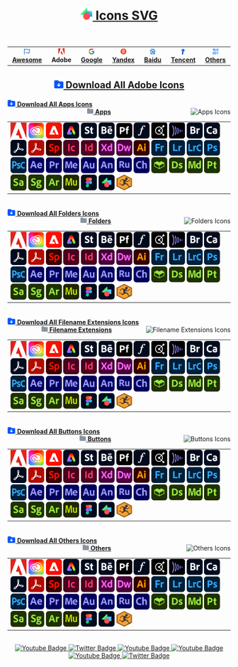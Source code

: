 # <div align="center"><a href="https://github.com/Li-Deheng/Icons-SVG" title="⬅︎ Back to Main Repository"><img style="width:28px; height:28px;" src="https://github.com/Li-Deheng/Icons-SVG/blob/main/Adobe/Apps/Motion-Graphics.svg" alt="Icons" onclick="return false"> Icons SVG</a><br><img src="https://komarev.com/ghpvc/?username=Li-Deheng&style=flat-square&color=blue" alt=""/></div>

<div align="center"><table><tbody><th align="center">
<a href="https://github.com/Li-Deheng/Icons-SVG/tree/main/Awesome"><img style="width:14px; height:14px;" src="https://github.com/Li-Deheng/Icons-SVG/blob/main/Awesome/Awesome-Logo.svg" alt="Awesome"> <b>Awesome</b></a></th><th><a><img style="width:14px; height:14px;" src="https://github.com/Li-Deheng/Icons-SVG/blob/main/Adobe/Apps/Adobe-Logo.svg" alt="Adobe"> <b>Adobe</b></a></th><th><a href="https://github.com/Li-Deheng/Icons-SVG/tree/main/Google"><img style="width:14px; height:14px;" src="https://github.com/Li-Deheng/Icons-SVG/blob/main/Google/Google-Logo.svg" alt="Google"> <b>Google</b></a></th><th><a href="https://github.com/Li-Deheng/Icons-SVG/tree/main/Yandex"><img style="width:14px; height:14px;" src="https://github.com/Li-Deheng/Icons-SVG/blob/main/Yandex/Yandex-Logo.svg" alt="Yandex"> <b>Yandex</b></a></th><th><a href="https://github.com/Li-Deheng/Icons-SVG/tree/main/Baidu"><img style="width:14px; height:14px;" src="https://github.com/Li-Deheng/Icons-SVG/blob/main/Baidu/Baidu-Logo.svg" alt="Baidu"> <b>Baidu</b></a></th><th><a href="https://github.com/Li-Deheng/Icons-SVG/tree/main/Tencent"><img style="width:14px; height:14px;" src="https://github.com/Li-Deheng/Icons-SVG/blob/main/Tencent/Tencent-Logo.svg" alt="Tencent"> <b>Tencent</b></a></th><th><a href="https://github.com/Li-Deheng/Icons-SVG/tree/main/Others"><img style="width:14px; height:14px;" src="https://github.com/Li-Deheng/Icons-SVG/blob/main/Awesome/icons.svg" alt="Others"> <b>Others</b></a>
</td></tr></tbody></table></div>

## <div align="center"><a href="https://downgit.github.io/#/home?url=https://github.com/Li-Deheng/Icons-SVG/tree/main/Adobe" title="Download with DownGit" target="_blank"><img style="width:22px; height:22px;" src="https://github.com/Li-Deheng/Icons-SVG/blob/main/Awesome/Download-Folder.svg" alt="Download" target="_blank"> Download All Adobe Icons</a></div>
 
<div><div align="left"><a href="https://downgit.github.io/#/home?url=https://github.com/Li-Deheng/Icons-SVG/tree/main/Adobe/Apps" title="Download with DownGit" target="_blank"><img style="width:18px; height:18px;" src="https://github.com/Li-Deheng/Icons-SVG/blob/main/Awesome/Download-Folder.svg" alt="Download Directory"> <b>Download All Apps Icons</b></a></div><div align="Center"><a href="https://github.com/Li-Deheng/Icons-SVG/tree/main/Adobe/Apps" title="Open Directory: Apps"><img style="width:14px; height:14px;" src="https://github.com/Li-Deheng/Icons-SVG/blob/main/Directory.svg" alt="Directory"> <b>Apps</b></a><img align="right" src="https://img.shields.io/badge/43-blue" title="Total Number" alt="Apps Icons"/></div></div>

<table><tbody><tr></tr><tr><td align="left">
<img style="width:36px; height:36px;" src="https://github.com/Li-Deheng/Icons-SVG/blob/main/Adobe/Apps/Adobe-Logo.svg" alt="Adobe Logo" title="Adobe Logo" target="_blank"> <img style="width:36px; height:36px;" src="https://github.com/Li-Deheng/Icons-SVG/blob/main/Adobe/Apps/Adobe-Creative-Cloud.svg" alt="Adobe Creative Cloud" title="Adobe Creative Cloud" target="_blank"> <img style="width:36px; height:36px;" src="https://github.com/Li-Deheng/Icons-SVG/blob/main/Adobe/Apps/Adobe-Experience-Cloud.svg" alt="Adobe Experience Cloud" title="Adobe Experience Cloud" target="_blank"> <img style="width:36px; height:36px;" src="https://github.com/Li-Deheng/Icons-SVG/blob/main/Adobe/Apps/Adobe-Express.svg" alt="Adobe Express" title="Adobe Express" target="_blank">  <img style="width:36px; height:36px;" src="https://github.com/Li-Deheng/Icons-SVG/blob/main/Adobe/Apps/Adobe-Stock.svg" alt="Adobe Stock" title="Adobe Stock" target="_blank"> <img style="width:36px; height:36px;" src="https://github.com/Li-Deheng/Icons-SVG/blob/main/Adobe/Apps/Adobe-Behance.svg" alt="Adobe Behance" title="Adobe Behance" target="_blank"> <img style="width:36px; height:36px;" src="https://github.com/Li-Deheng/Icons-SVG/blob/main/Adobe/Apps/Adobe-Portfolio.svg" alt="Adobe Portfolio" title="Adobe Portfolio" target="_blank"> <img style="width:36px; height:36px;" src="https://github.com/Li-Deheng/Icons-SVG/blob/main/Adobe/Apps/Adobe-Fonts.svg" alt="Adobe Fonts" title="Adobe Fonts" target="_blank"> <img style="width:36px; height:36px;" src="https://github.com/Li-Deheng/Icons-SVG/blob/main/Adobe/Apps/Adobe-Color.svg" alt="Adobe Color" title="Adobe Color" target="_blank"> <img style="width:36px; height:36px;" src="https://github.com/Li-Deheng/Icons-SVG/blob/main/Adobe/Apps/Adobe-Frame-io.svg" alt="Adobe Frame.io" title="Adobe Frame.io" target="_blank"> <img style="width:36px; height:36px;" src="https://github.com/Li-Deheng/Icons-SVG/blob/main/Adobe/Apps/Adobe-Bridge.svg" alt="Adobe Bridge" title="Adobe Bridge" target="_blank"> <img style="width:36px; height:36px;" src="https://github.com/Li-Deheng/Icons-SVG/blob/main/Adobe/Apps/Adobe-Capture.svg" alt="Adobe Capture" title="Adobe Capture" target="_blank"> <img style="width:36px; height:36px;" src="https://github.com/Li-Deheng/Icons-SVG/blob/main/Adobe/Apps/Adobe-Acrobat-Pro.svg" alt="Adobe Acrobat Pro" title="Adobe Acrobat Pro" target="_blank"> <img style="width:36px; height:36px;" src="https://github.com/Li-Deheng/Icons-SVG/blob/main/Adobe/Apps/Adobe-Acrobat-Reader.svg" alt="Adobe Acrobat Reader" title="Adobe Acrobat Reader" target="_blank"> <img style="width:36px; height:36px;" src="https://github.com/Li-Deheng/Icons-SVG/blob/main/Adobe/Apps/Adobe-Sparck.svg" alt="Adobe Sparck" title="Adobe Sparck" target="_blank"> <img style="width:36px; height:36px;" src="https://github.com/Li-Deheng/Icons-SVG/blob/main/Adobe/Apps/Adobe-InCopy.svg" alt="Adobe InCopy" title="Adobe InCopy" target="_blank"> <img style="width:36px; height:36px;" src="https://github.com/Li-Deheng/Icons-SVG/blob/main/Adobe/Apps/Adobe-InDesign.svg" alt="Adobe InDesign" title="Adobe InDesign" target="_blank"> <img style="width:36px; height:36px;" src="https://github.com/Li-Deheng/Icons-SVG/blob/main/Adobe/Apps/Adobe-XD.svg" alt="Adobe XD" title="Adobe XD" target="_blank"> <img style="width:36px; height:36px;" src="https://github.com/Li-Deheng/Icons-SVG/blob/main/Adobe/Apps/Adobe-Dreamweaver.svg" alt="Adobe Dreamweaver" title="Adobe Dreamweaver" target="_blank"> <img style="width:36px; height:36px;" src="https://github.com/Li-Deheng/Icons-SVG/blob/main/Adobe/Apps/Adobe-Illustrator.svg" alt="Adobe Illustrator" title="Adobe Illustrator" target="_blank"> <img style="width:36px; height:36px;" src="https://github.com/Li-Deheng/Icons-SVG/blob/main/Adobe/Apps/Adobe-Fresco.svg" alt="Adobe Fresco" title="Adobe Fresco" target="_blank"> <img style="width:36px; height:36px;" src="https://github.com/Li-Deheng/Icons-SVG/blob/main/Adobe/Apps/Adobe-Lightroom.svg" alt="Adobe Lightroom" title="Adobe Lightroom" target="_blank"> <img style="width:36px; height:36px;" src="https://github.com/Li-Deheng/Icons-SVG/blob/main/Adobe/Apps/Adobe-Lightroom-Classic.svg" alt="Adobe Lightroom Classic" title="Adobe Lightroom Classic" target="_blank"> <img style="width:36px; height:36px;" src="https://github.com/Li-Deheng/Icons-SVG/blob/main/Adobe/Apps/Adobe-Photoshop.svg" alt="Adobe Photoshop" title="Adobe Photoshop" target="_blank"> <img style="width:36px; height:36px;" src="https://github.com/Li-Deheng/Icons-SVG/blob/main/Adobe/Apps/Adobe-Photoshop-Camera.svg" alt="Adobe Photoshop Camera" title="Adobe Photoshop Camera" target="_blank"> <img style="width:36px; height:36px;" src="https://github.com/Li-Deheng/Icons-SVG/blob/main/Adobe/Apps/Adobe-After-Effects.svg" alt="Adobe After Effects" title="Adobe After Effects" target="_blank"> <img style="width:36px; height:36px;" src="https://github.com/Li-Deheng/Icons-SVG/blob/main/Adobe/Apps/Adobe-Premiere-Pro.svg" alt="Adobe Premiere Pro" title="Adobe Premiere Pro" target="_blank"> <img style="width:36px; height:36px;" src="https://github.com/Li-Deheng/Icons-SVG/blob/main/Adobe/Apps/Adobe-Media-Encoder.svg" alt="Adobe Media Encoder" title="Adobe Media Encoder" target="_blank"> <img style="width:36px; height:36px;" src="https://github.com/Li-Deheng/Icons-SVG/blob/main/Adobe/Apps/Adobe-Audition.svg" alt="Adobe Audition" title="Adobe Audition" target="_blank"> <img style="width:36px; height:36px;" src="https://github.com/Li-Deheng/Icons-SVG/blob/main/Adobe/Apps/Adobe-Animate.svg" alt="Adobe Animate" title="Adobe Animate" target="_blank"> <img style="width:36px; height:36px;" src="https://github.com/Li-Deheng/Icons-SVG/blob/main/Adobe/Apps/Adobe-Premiere-Rush.svg" alt="Adobe Premiere Rush" title="Adobe Premiere Rush" target="_blank"> <img style="width:36px; height:36px;" src="https://github.com/Li-Deheng/Icons-SVG/blob/main/Adobe/Apps/Adobe-Character-Animator.svg" alt="Adobe Character Animator" title="Adobe Character Animator" target="_blank"> <img style="width:36px; height:36px;" src="https://github.com/Li-Deheng/Icons-SVG/blob/main/Adobe/Apps/Adobe-Substance-3D-Assets.svg" alt="Adobe Substance 3D Assets" title="Adobe Substance 3D Assets" target="_blank"> <img style="width:36px; height:36px;" src="https://github.com/Li-Deheng/Icons-SVG/blob/main/Adobe/Apps/Adobe-Substance-3D-Designer.svg" alt="Adobe Substance 3D Designer" title="Adobe Substance 3D Designer" target="_blank"> <img style="width:36px; height:36px;" src="https://github.com/Li-Deheng/Icons-SVG/blob/main/Adobe/Apps/Adobe-Substance-3D-Modeler.svg" alt="Adobe Substance 3D Modeler" title="Adobe Substance 3D Modeler" target="_blank"> <img style="width:36px; height:36px;" src="https://github.com/Li-Deheng/Icons-SVG/blob/main/Adobe/Apps/Adobe-Substance-3D-Painter.svg" alt="Adobe Substance 3D Painter" title="Adobe Substance 3D Painter" target="_blank"> <img style="width:36px; height:36px;" src="https://github.com/Li-Deheng/Icons-SVG/blob/main/Adobe/Apps/Adobe-Substance-3D-Sampler.svg" alt="Adobe Substance 3D Sampler" title="Adobe Substance 3D Sampler" target="_blank"> <img style="width:36px; height:36px;" src="https://github.com/Li-Deheng/Icons-SVG/blob/main/Adobe/Apps/Adobe-Substance-3D-Stager.svg" alt="Adobe Substance 3D Stager" title="Adobe Substance 3D Stager" target="_blank"> <img style="width:36px; height:36px;" src="https://github.com/Li-Deheng/Icons-SVG/blob/main/Adobe/Apps/Adobe-Aero.svg" alt="Adobe Aero" title="Adobe Aero" target="_blank"> <img style="width:36px; height:36px;" src="https://github.com/Li-Deheng/Icons-SVG/blob/main/Adobe/Apps/Adobe-Muse.svg" alt="Adobe Muse" title="Adobe Muse" target="_blank"> <img style="width:36px; height:36px;" src="https://github.com/Li-Deheng/Icons-SVG/blob/main/Adobe/Apps/Figma.svg" alt="Adobe Figma" title="Adobe Figma" target="_blank"> <img style="width:36px; height:36px;" src="https://github.com/Li-Deheng/Icons-SVG/blob/main/Adobe/Apps/Mogrt.svg" alt="Mogrt" title="Mogrt" target="_blank"> <img style="width:36px; height:36px;" src="https://github.com/Li-Deheng/Icons-SVG/blob/main/Adobe/Apps/Mixamo.svg" alt="Mixamo" title="Mixamo" target="_blank">
</td></tr></tbody></table><br>

<div><div align="left"><a href="https://downgit.github.io/#/home?url=https://github.com/Li-Deheng/Icons-SVG/tree/main/Adobe/Folders" title="Download with DownGit" target="_blank"><img style="width:18px; height:18px;" src="https://github.com/Li-Deheng/Icons-SVG/blob/main/Awesome/Download-Folder.svg" alt="Download Directory"> <b>Download All Folders Icons</b></a></div><div align="Center"><a href="https://github.com/Li-Deheng/Icons-SVG/tree/main/Adobe/Folders" title="Open Directory: Folders"><img style="width:14px; height:14px;" src="https://github.com/Li-Deheng/Icons-SVG/blob/main/Directory.svg" alt="Directory"> <b>Folders</b></a><img align="right" src="https://img.shields.io/badge/32-blue" title="Total Number" alt="Folders Icons"/></div></div>

<table><tbody><tr></tr><tr><td align="left">
<img style="width:36px; height:36px;" src="https://github.com/Li-Deheng/Icons-SVG/blob/main/Adobe/Apps/Adobe-Logo.svg" alt="Adobe Logo" title="Adobe Logo" target="_blank"> <img style="width:36px; height:36px;" src="https://github.com/Li-Deheng/Icons-SVG/blob/main/Adobe/Apps/Adobe-Creative-Cloud.svg" alt="Adobe Creative Cloud" title="Adobe Creative Cloud" target="_blank"> <img style="width:36px; height:36px;" src="https://github.com/Li-Deheng/Icons-SVG/blob/main/Adobe/Apps/Adobe-Experience-Cloud.svg" alt="Adobe Experience Cloud" title="Adobe Experience Cloud" target="_blank"> <img style="width:36px; height:36px;" src="https://github.com/Li-Deheng/Icons-SVG/blob/main/Adobe/Apps/Adobe-Express.svg" alt="Adobe Express" title="Adobe Express" target="_blank">  <img style="width:36px; height:36px;" src="https://github.com/Li-Deheng/Icons-SVG/blob/main/Adobe/Apps/Adobe-Stock.svg" alt="Adobe Stock" title="Adobe Stock" target="_blank"> <img style="width:36px; height:36px;" src="https://github.com/Li-Deheng/Icons-SVG/blob/main/Adobe/Apps/Adobe-Behance.svg" alt="Adobe Behance" title="Adobe Behance" target="_blank"> <img style="width:36px; height:36px;" src="https://github.com/Li-Deheng/Icons-SVG/blob/main/Adobe/Apps/Adobe-Portfolio.svg" alt="Adobe Portfolio" title="Adobe Portfolio" target="_blank"> <img style="width:36px; height:36px;" src="https://github.com/Li-Deheng/Icons-SVG/blob/main/Adobe/Apps/Adobe-Fonts.svg" alt="Adobe Fonts" title="Adobe Fonts" target="_blank"> <img style="width:36px; height:36px;" src="https://github.com/Li-Deheng/Icons-SVG/blob/main/Adobe/Apps/Adobe-Color.svg" alt="Adobe Color" title="Adobe Color" target="_blank"> <img style="width:36px; height:36px;" src="https://github.com/Li-Deheng/Icons-SVG/blob/main/Adobe/Apps/Adobe-Frame-io.svg" alt="Adobe Frame.io" title="Adobe Frame.io" target="_blank"> <img style="width:36px; height:36px;" src="https://github.com/Li-Deheng/Icons-SVG/blob/main/Adobe/Apps/Adobe-Bridge.svg" alt="Adobe Bridge" title="Adobe Bridge" target="_blank"> <img style="width:36px; height:36px;" src="https://github.com/Li-Deheng/Icons-SVG/blob/main/Adobe/Apps/Adobe-Capture.svg" alt="Adobe Capture" title="Adobe Capture" target="_blank"> <img style="width:36px; height:36px;" src="https://github.com/Li-Deheng/Icons-SVG/blob/main/Adobe/Apps/Adobe-Acrobat-Pro.svg" alt="Adobe Acrobat Pro" title="Adobe Acrobat Pro" target="_blank"> <img style="width:36px; height:36px;" src="https://github.com/Li-Deheng/Icons-SVG/blob/main/Adobe/Apps/Adobe-Acrobat-Reader.svg" alt="Adobe Acrobat Reader" title="Adobe Acrobat Reader" target="_blank"> <img style="width:36px; height:36px;" src="https://github.com/Li-Deheng/Icons-SVG/blob/main/Adobe/Apps/Adobe-Sparck.svg" alt="Adobe Sparck" title="Adobe Sparck" target="_blank"> <img style="width:36px; height:36px;" src="https://github.com/Li-Deheng/Icons-SVG/blob/main/Adobe/Apps/Adobe-InCopy.svg" alt="Adobe InCopy" title="Adobe InCopy" target="_blank"> <img style="width:36px; height:36px;" src="https://github.com/Li-Deheng/Icons-SVG/blob/main/Adobe/Apps/Adobe-InDesign.svg" alt="Adobe InDesign" title="Adobe InDesign" target="_blank"> <img style="width:36px; height:36px;" src="https://github.com/Li-Deheng/Icons-SVG/blob/main/Adobe/Apps/Adobe-XD.svg" alt="Adobe XD" title="Adobe XD" target="_blank"> <img style="width:36px; height:36px;" src="https://github.com/Li-Deheng/Icons-SVG/blob/main/Adobe/Apps/Adobe-Dreamweaver.svg" alt="Adobe Dreamweaver" title="Adobe Dreamweaver" target="_blank"> <img style="width:36px; height:36px;" src="https://github.com/Li-Deheng/Icons-SVG/blob/main/Adobe/Apps/Adobe-Illustrator.svg" alt="Adobe Illustrator" title="Adobe Illustrator" target="_blank"> <img style="width:36px; height:36px;" src="https://github.com/Li-Deheng/Icons-SVG/blob/main/Adobe/Apps/Adobe-Fresco.svg" alt="Adobe Fresco" title="Adobe Fresco" target="_blank"> <img style="width:36px; height:36px;" src="https://github.com/Li-Deheng/Icons-SVG/blob/main/Adobe/Apps/Adobe-Lightroom.svg" alt="Adobe Lightroom" title="Adobe Lightroom" target="_blank"> <img style="width:36px; height:36px;" src="https://github.com/Li-Deheng/Icons-SVG/blob/main/Adobe/Apps/Adobe-Lightroom-Classic.svg" alt="Adobe Lightroom Classic" title="Adobe Lightroom Classic" target="_blank"> <img style="width:36px; height:36px;" src="https://github.com/Li-Deheng/Icons-SVG/blob/main/Adobe/Apps/Adobe-Photoshop.svg" alt="Adobe Photoshop" title="Adobe Photoshop" target="_blank"> <img style="width:36px; height:36px;" src="https://github.com/Li-Deheng/Icons-SVG/blob/main/Adobe/Apps/Adobe-Photoshop-Camera.svg" alt="Adobe Photoshop Camera" title="Adobe Photoshop Camera" target="_blank"> <img style="width:36px; height:36px;" src="https://github.com/Li-Deheng/Icons-SVG/blob/main/Adobe/Apps/Adobe-After-Effects.svg" alt="Adobe After Effects" title="Adobe After Effects" target="_blank"> <img style="width:36px; height:36px;" src="https://github.com/Li-Deheng/Icons-SVG/blob/main/Adobe/Apps/Adobe-Premiere-Pro.svg" alt="Adobe Premiere Pro" title="Adobe Premiere Pro" target="_blank"> <img style="width:36px; height:36px;" src="https://github.com/Li-Deheng/Icons-SVG/blob/main/Adobe/Apps/Adobe-Media-Encoder.svg" alt="Adobe Media Encoder" title="Adobe Media Encoder" target="_blank"> <img style="width:36px; height:36px;" src="https://github.com/Li-Deheng/Icons-SVG/blob/main/Adobe/Apps/Adobe-Audition.svg" alt="Adobe Audition" title="Adobe Audition" target="_blank"> <img style="width:36px; height:36px;" src="https://github.com/Li-Deheng/Icons-SVG/blob/main/Adobe/Apps/Adobe-Animate.svg" alt="Adobe Animate" title="Adobe Animate" target="_blank"> <img style="width:36px; height:36px;" src="https://github.com/Li-Deheng/Icons-SVG/blob/main/Adobe/Apps/Adobe-Premiere-Rush.svg" alt="Adobe Premiere Rush" title="Adobe Premiere Rush" target="_blank"> <img style="width:36px; height:36px;" src="https://github.com/Li-Deheng/Icons-SVG/blob/main/Adobe/Apps/Adobe-Character-Animator.svg" alt="Adobe Character Animator" title="Adobe Character Animator" target="_blank"> <img style="width:36px; height:36px;" src="https://github.com/Li-Deheng/Icons-SVG/blob/main/Adobe/Apps/Adobe-Substance-3D-Assets.svg" alt="Adobe Substance 3D Assets" title="Adobe Substance 3D Assets" target="_blank"> <img style="width:36px; height:36px;" src="https://github.com/Li-Deheng/Icons-SVG/blob/main/Adobe/Apps/Adobe-Substance-3D-Designer.svg" alt="Adobe Substance 3D Designer" title="Adobe Substance 3D Designer" target="_blank"> <img style="width:36px; height:36px;" src="https://github.com/Li-Deheng/Icons-SVG/blob/main/Adobe/Apps/Adobe-Substance-3D-Modeler.svg" alt="Adobe Substance 3D Modeler" title="Adobe Substance 3D Modeler" target="_blank"> <img style="width:36px; height:36px;" src="https://github.com/Li-Deheng/Icons-SVG/blob/main/Adobe/Apps/Adobe-Substance-3D-Painter.svg" alt="Adobe Substance 3D Painter" title="Adobe Substance 3D Painter" target="_blank"> <img style="width:36px; height:36px;" src="https://github.com/Li-Deheng/Icons-SVG/blob/main/Adobe/Apps/Adobe-Substance-3D-Sampler.svg" alt="Adobe Substance 3D Sampler" title="Adobe Substance 3D Sampler" target="_blank"> <img style="width:36px; height:36px;" src="https://github.com/Li-Deheng/Icons-SVG/blob/main/Adobe/Apps/Adobe-Substance-3D-Stager.svg" alt="Adobe Substance 3D Stager" title="Adobe Substance 3D Stager" target="_blank"> <img style="width:36px; height:36px;" src="https://github.com/Li-Deheng/Icons-SVG/blob/main/Adobe/Apps/Adobe-Aero.svg" alt="Adobe Aero" title="Adobe Aero" target="_blank"> <img style="width:36px; height:36px;" src="https://github.com/Li-Deheng/Icons-SVG/blob/main/Adobe/Apps/Adobe-Muse.svg" alt="Adobe Muse" title="Adobe Muse" target="_blank"> <img style="width:36px; height:36px;" src="https://github.com/Li-Deheng/Icons-SVG/blob/main/Adobe/Apps/Figma.svg" alt="Adobe Figma" title="Adobe Figma" target="_blank"> <img style="width:36px; height:36px;" src="https://github.com/Li-Deheng/Icons-SVG/blob/main/Adobe/Apps/Mogrt.svg" alt="Mogrt" title="Mogrt" target="_blank"> <img style="width:36px; height:36px;" src="https://github.com/Li-Deheng/Icons-SVG/blob/main/Adobe/Apps/Mixamo.svg" alt="Mixamo" title="Mixamo" target="_blank">
</td></tr></tbody></table><br>

<div><div align="left"><a href="https://downgit.github.io/#/home?url=https://github.com/Li-Deheng/Icons-SVG/tree/main/Adobe/Filename%20Extensions" title="Download with DownGit" target="_blank"><img style="width:18px; height:18px;" src="https://github.com/Li-Deheng/Icons-SVG/blob/main/Awesome/Download-Folder.svg" alt="Download Directory"> <b>Download All Filename Extensions Icons</b></a></div><div align="Center"><a href="https://github.com/Li-Deheng/Icons-SVG/tree/main/Adobe/Filename%20Extensions" title="Open Directory: Filename Extensions"><img style="width:14px; height:14px;" src="https://github.com/Li-Deheng/Icons-SVG/blob/main/Directory.svg" alt="Directory"> <b>Filename Extensions</b></a><img align="right" src="https://img.shields.io/badge/47-blue" title="Total Number" alt="Filename Extensions Icons"/></div></div>

<table><tbody><tr></tr><tr><td align="left">
<img style="width:36px; height:36px;" src="https://github.com/Li-Deheng/Icons-SVG/blob/main/Adobe/Apps/Adobe-Logo.svg" alt="Adobe Logo" title="Adobe Logo" target="_blank"> <img style="width:36px; height:36px;" src="https://github.com/Li-Deheng/Icons-SVG/blob/main/Adobe/Apps/Adobe-Creative-Cloud.svg" alt="Adobe Creative Cloud" title="Adobe Creative Cloud" target="_blank"> <img style="width:36px; height:36px;" src="https://github.com/Li-Deheng/Icons-SVG/blob/main/Adobe/Apps/Adobe-Experience-Cloud.svg" alt="Adobe Experience Cloud" title="Adobe Experience Cloud" target="_blank"> <img style="width:36px; height:36px;" src="https://github.com/Li-Deheng/Icons-SVG/blob/main/Adobe/Apps/Adobe-Express.svg" alt="Adobe Express" title="Adobe Express" target="_blank">  <img style="width:36px; height:36px;" src="https://github.com/Li-Deheng/Icons-SVG/blob/main/Adobe/Apps/Adobe-Stock.svg" alt="Adobe Stock" title="Adobe Stock" target="_blank"> <img style="width:36px; height:36px;" src="https://github.com/Li-Deheng/Icons-SVG/blob/main/Adobe/Apps/Adobe-Behance.svg" alt="Adobe Behance" title="Adobe Behance" target="_blank"> <img style="width:36px; height:36px;" src="https://github.com/Li-Deheng/Icons-SVG/blob/main/Adobe/Apps/Adobe-Portfolio.svg" alt="Adobe Portfolio" title="Adobe Portfolio" target="_blank"> <img style="width:36px; height:36px;" src="https://github.com/Li-Deheng/Icons-SVG/blob/main/Adobe/Apps/Adobe-Fonts.svg" alt="Adobe Fonts" title="Adobe Fonts" target="_blank"> <img style="width:36px; height:36px;" src="https://github.com/Li-Deheng/Icons-SVG/blob/main/Adobe/Apps/Adobe-Color.svg" alt="Adobe Color" title="Adobe Color" target="_blank"> <img style="width:36px; height:36px;" src="https://github.com/Li-Deheng/Icons-SVG/blob/main/Adobe/Apps/Adobe-Frame-io.svg" alt="Adobe Frame.io" title="Adobe Frame.io" target="_blank"> <img style="width:36px; height:36px;" src="https://github.com/Li-Deheng/Icons-SVG/blob/main/Adobe/Apps/Adobe-Bridge.svg" alt="Adobe Bridge" title="Adobe Bridge" target="_blank"> <img style="width:36px; height:36px;" src="https://github.com/Li-Deheng/Icons-SVG/blob/main/Adobe/Apps/Adobe-Capture.svg" alt="Adobe Capture" title="Adobe Capture" target="_blank"> <img style="width:36px; height:36px;" src="https://github.com/Li-Deheng/Icons-SVG/blob/main/Adobe/Apps/Adobe-Acrobat-Pro.svg" alt="Adobe Acrobat Pro" title="Adobe Acrobat Pro" target="_blank"> <img style="width:36px; height:36px;" src="https://github.com/Li-Deheng/Icons-SVG/blob/main/Adobe/Apps/Adobe-Acrobat-Reader.svg" alt="Adobe Acrobat Reader" title="Adobe Acrobat Reader" target="_blank"> <img style="width:36px; height:36px;" src="https://github.com/Li-Deheng/Icons-SVG/blob/main/Adobe/Apps/Adobe-Sparck.svg" alt="Adobe Sparck" title="Adobe Sparck" target="_blank"> <img style="width:36px; height:36px;" src="https://github.com/Li-Deheng/Icons-SVG/blob/main/Adobe/Apps/Adobe-InCopy.svg" alt="Adobe InCopy" title="Adobe InCopy" target="_blank"> <img style="width:36px; height:36px;" src="https://github.com/Li-Deheng/Icons-SVG/blob/main/Adobe/Apps/Adobe-InDesign.svg" alt="Adobe InDesign" title="Adobe InDesign" target="_blank"> <img style="width:36px; height:36px;" src="https://github.com/Li-Deheng/Icons-SVG/blob/main/Adobe/Apps/Adobe-XD.svg" alt="Adobe XD" title="Adobe XD" target="_blank"> <img style="width:36px; height:36px;" src="https://github.com/Li-Deheng/Icons-SVG/blob/main/Adobe/Apps/Adobe-Dreamweaver.svg" alt="Adobe Dreamweaver" title="Adobe Dreamweaver" target="_blank"> <img style="width:36px; height:36px;" src="https://github.com/Li-Deheng/Icons-SVG/blob/main/Adobe/Apps/Adobe-Illustrator.svg" alt="Adobe Illustrator" title="Adobe Illustrator" target="_blank"> <img style="width:36px; height:36px;" src="https://github.com/Li-Deheng/Icons-SVG/blob/main/Adobe/Apps/Adobe-Fresco.svg" alt="Adobe Fresco" title="Adobe Fresco" target="_blank"> <img style="width:36px; height:36px;" src="https://github.com/Li-Deheng/Icons-SVG/blob/main/Adobe/Apps/Adobe-Lightroom.svg" alt="Adobe Lightroom" title="Adobe Lightroom" target="_blank"> <img style="width:36px; height:36px;" src="https://github.com/Li-Deheng/Icons-SVG/blob/main/Adobe/Apps/Adobe-Lightroom-Classic.svg" alt="Adobe Lightroom Classic" title="Adobe Lightroom Classic" target="_blank"> <img style="width:36px; height:36px;" src="https://github.com/Li-Deheng/Icons-SVG/blob/main/Adobe/Apps/Adobe-Photoshop.svg" alt="Adobe Photoshop" title="Adobe Photoshop" target="_blank"> <img style="width:36px; height:36px;" src="https://github.com/Li-Deheng/Icons-SVG/blob/main/Adobe/Apps/Adobe-Photoshop-Camera.svg" alt="Adobe Photoshop Camera" title="Adobe Photoshop Camera" target="_blank"> <img style="width:36px; height:36px;" src="https://github.com/Li-Deheng/Icons-SVG/blob/main/Adobe/Apps/Adobe-After-Effects.svg" alt="Adobe After Effects" title="Adobe After Effects" target="_blank"> <img style="width:36px; height:36px;" src="https://github.com/Li-Deheng/Icons-SVG/blob/main/Adobe/Apps/Adobe-Premiere-Pro.svg" alt="Adobe Premiere Pro" title="Adobe Premiere Pro" target="_blank"> <img style="width:36px; height:36px;" src="https://github.com/Li-Deheng/Icons-SVG/blob/main/Adobe/Apps/Adobe-Media-Encoder.svg" alt="Adobe Media Encoder" title="Adobe Media Encoder" target="_blank"> <img style="width:36px; height:36px;" src="https://github.com/Li-Deheng/Icons-SVG/blob/main/Adobe/Apps/Adobe-Audition.svg" alt="Adobe Audition" title="Adobe Audition" target="_blank"> <img style="width:36px; height:36px;" src="https://github.com/Li-Deheng/Icons-SVG/blob/main/Adobe/Apps/Adobe-Animate.svg" alt="Adobe Animate" title="Adobe Animate" target="_blank"> <img style="width:36px; height:36px;" src="https://github.com/Li-Deheng/Icons-SVG/blob/main/Adobe/Apps/Adobe-Premiere-Rush.svg" alt="Adobe Premiere Rush" title="Adobe Premiere Rush" target="_blank"> <img style="width:36px; height:36px;" src="https://github.com/Li-Deheng/Icons-SVG/blob/main/Adobe/Apps/Adobe-Character-Animator.svg" alt="Adobe Character Animator" title="Adobe Character Animator" target="_blank"> <img style="width:36px; height:36px;" src="https://github.com/Li-Deheng/Icons-SVG/blob/main/Adobe/Apps/Adobe-Substance-3D-Assets.svg" alt="Adobe Substance 3D Assets" title="Adobe Substance 3D Assets" target="_blank"> <img style="width:36px; height:36px;" src="https://github.com/Li-Deheng/Icons-SVG/blob/main/Adobe/Apps/Adobe-Substance-3D-Designer.svg" alt="Adobe Substance 3D Designer" title="Adobe Substance 3D Designer" target="_blank"> <img style="width:36px; height:36px;" src="https://github.com/Li-Deheng/Icons-SVG/blob/main/Adobe/Apps/Adobe-Substance-3D-Modeler.svg" alt="Adobe Substance 3D Modeler" title="Adobe Substance 3D Modeler" target="_blank"> <img style="width:36px; height:36px;" src="https://github.com/Li-Deheng/Icons-SVG/blob/main/Adobe/Apps/Adobe-Substance-3D-Painter.svg" alt="Adobe Substance 3D Painter" title="Adobe Substance 3D Painter" target="_blank"> <img style="width:36px; height:36px;" src="https://github.com/Li-Deheng/Icons-SVG/blob/main/Adobe/Apps/Adobe-Substance-3D-Sampler.svg" alt="Adobe Substance 3D Sampler" title="Adobe Substance 3D Sampler" target="_blank"> <img style="width:36px; height:36px;" src="https://github.com/Li-Deheng/Icons-SVG/blob/main/Adobe/Apps/Adobe-Substance-3D-Stager.svg" alt="Adobe Substance 3D Stager" title="Adobe Substance 3D Stager" target="_blank"> <img style="width:36px; height:36px;" src="https://github.com/Li-Deheng/Icons-SVG/blob/main/Adobe/Apps/Adobe-Aero.svg" alt="Adobe Aero" title="Adobe Aero" target="_blank"> <img style="width:36px; height:36px;" src="https://github.com/Li-Deheng/Icons-SVG/blob/main/Adobe/Apps/Adobe-Muse.svg" alt="Adobe Muse" title="Adobe Muse" target="_blank"> <img style="width:36px; height:36px;" src="https://github.com/Li-Deheng/Icons-SVG/blob/main/Adobe/Apps/Figma.svg" alt="Adobe Figma" title="Adobe Figma" target="_blank"> <img style="width:36px; height:36px;" src="https://github.com/Li-Deheng/Icons-SVG/blob/main/Adobe/Apps/Mogrt.svg" alt="Mogrt" title="Mogrt" target="_blank"> <img style="width:36px; height:36px;" src="https://github.com/Li-Deheng/Icons-SVG/blob/main/Adobe/Apps/Mixamo.svg" alt="Mixamo" title="Mixamo" target="_blank">
</td></tr></tbody></table><br>

<div><div align="left"><a href="https://downgit.github.io/#/home?url=https://github.com/Li-Deheng/Icons-SVG/tree/main/Adobe/Buttons" title="Download with DownGit" target="_blank"><img style="width:18px; height:18px;" src="https://github.com/Li-Deheng/Icons-SVG/blob/main/Awesome/Download-Folder.svg" alt="Download Directory"> <b>Download All Buttons Icons</b></a></div><div align="Center"><a href="https://github.com/Li-Deheng/Icons-SVG/tree/main/Adobe/Buttons" title="Open Directory: Buttons"><img style="width:14px; height:14px;" src="https://github.com/Li-Deheng/Icons-SVG/blob/main/Directory.svg" alt="Directory"> <b>Buttons</b></a><img align="right" src="https://img.shields.io/badge/486-blue" title="Total Number" alt="Buttons Icons"/></div></div>

<table><tbody><tr></tr><tr><td align="left">
<img style="width:36px; height:36px;" src="https://github.com/Li-Deheng/Icons-SVG/blob/main/Adobe/Apps/Adobe-Logo.svg" alt="Adobe Logo" title="Adobe Logo" target="_blank"> <img style="width:36px; height:36px;" src="https://github.com/Li-Deheng/Icons-SVG/blob/main/Adobe/Apps/Adobe-Creative-Cloud.svg" alt="Adobe Creative Cloud" title="Adobe Creative Cloud" target="_blank"> <img style="width:36px; height:36px;" src="https://github.com/Li-Deheng/Icons-SVG/blob/main/Adobe/Apps/Adobe-Experience-Cloud.svg" alt="Adobe Experience Cloud" title="Adobe Experience Cloud" target="_blank"> <img style="width:36px; height:36px;" src="https://github.com/Li-Deheng/Icons-SVG/blob/main/Adobe/Apps/Adobe-Express.svg" alt="Adobe Express" title="Adobe Express" target="_blank">  <img style="width:36px; height:36px;" src="https://github.com/Li-Deheng/Icons-SVG/blob/main/Adobe/Apps/Adobe-Stock.svg" alt="Adobe Stock" title="Adobe Stock" target="_blank"> <img style="width:36px; height:36px;" src="https://github.com/Li-Deheng/Icons-SVG/blob/main/Adobe/Apps/Adobe-Behance.svg" alt="Adobe Behance" title="Adobe Behance" target="_blank"> <img style="width:36px; height:36px;" src="https://github.com/Li-Deheng/Icons-SVG/blob/main/Adobe/Apps/Adobe-Portfolio.svg" alt="Adobe Portfolio" title="Adobe Portfolio" target="_blank"> <img style="width:36px; height:36px;" src="https://github.com/Li-Deheng/Icons-SVG/blob/main/Adobe/Apps/Adobe-Fonts.svg" alt="Adobe Fonts" title="Adobe Fonts" target="_blank"> <img style="width:36px; height:36px;" src="https://github.com/Li-Deheng/Icons-SVG/blob/main/Adobe/Apps/Adobe-Color.svg" alt="Adobe Color" title="Adobe Color" target="_blank"> <img style="width:36px; height:36px;" src="https://github.com/Li-Deheng/Icons-SVG/blob/main/Adobe/Apps/Adobe-Frame-io.svg" alt="Adobe Frame.io" title="Adobe Frame.io" target="_blank"> <img style="width:36px; height:36px;" src="https://github.com/Li-Deheng/Icons-SVG/blob/main/Adobe/Apps/Adobe-Bridge.svg" alt="Adobe Bridge" title="Adobe Bridge" target="_blank"> <img style="width:36px; height:36px;" src="https://github.com/Li-Deheng/Icons-SVG/blob/main/Adobe/Apps/Adobe-Capture.svg" alt="Adobe Capture" title="Adobe Capture" target="_blank"> <img style="width:36px; height:36px;" src="https://github.com/Li-Deheng/Icons-SVG/blob/main/Adobe/Apps/Adobe-Acrobat-Pro.svg" alt="Adobe Acrobat Pro" title="Adobe Acrobat Pro" target="_blank"> <img style="width:36px; height:36px;" src="https://github.com/Li-Deheng/Icons-SVG/blob/main/Adobe/Apps/Adobe-Acrobat-Reader.svg" alt="Adobe Acrobat Reader" title="Adobe Acrobat Reader" target="_blank"> <img style="width:36px; height:36px;" src="https://github.com/Li-Deheng/Icons-SVG/blob/main/Adobe/Apps/Adobe-Sparck.svg" alt="Adobe Sparck" title="Adobe Sparck" target="_blank"> <img style="width:36px; height:36px;" src="https://github.com/Li-Deheng/Icons-SVG/blob/main/Adobe/Apps/Adobe-InCopy.svg" alt="Adobe InCopy" title="Adobe InCopy" target="_blank"> <img style="width:36px; height:36px;" src="https://github.com/Li-Deheng/Icons-SVG/blob/main/Adobe/Apps/Adobe-InDesign.svg" alt="Adobe InDesign" title="Adobe InDesign" target="_blank"> <img style="width:36px; height:36px;" src="https://github.com/Li-Deheng/Icons-SVG/blob/main/Adobe/Apps/Adobe-XD.svg" alt="Adobe XD" title="Adobe XD" target="_blank"> <img style="width:36px; height:36px;" src="https://github.com/Li-Deheng/Icons-SVG/blob/main/Adobe/Apps/Adobe-Dreamweaver.svg" alt="Adobe Dreamweaver" title="Adobe Dreamweaver" target="_blank"> <img style="width:36px; height:36px;" src="https://github.com/Li-Deheng/Icons-SVG/blob/main/Adobe/Apps/Adobe-Illustrator.svg" alt="Adobe Illustrator" title="Adobe Illustrator" target="_blank"> <img style="width:36px; height:36px;" src="https://github.com/Li-Deheng/Icons-SVG/blob/main/Adobe/Apps/Adobe-Fresco.svg" alt="Adobe Fresco" title="Adobe Fresco" target="_blank"> <img style="width:36px; height:36px;" src="https://github.com/Li-Deheng/Icons-SVG/blob/main/Adobe/Apps/Adobe-Lightroom.svg" alt="Adobe Lightroom" title="Adobe Lightroom" target="_blank"> <img style="width:36px; height:36px;" src="https://github.com/Li-Deheng/Icons-SVG/blob/main/Adobe/Apps/Adobe-Lightroom-Classic.svg" alt="Adobe Lightroom Classic" title="Adobe Lightroom Classic" target="_blank"> <img style="width:36px; height:36px;" src="https://github.com/Li-Deheng/Icons-SVG/blob/main/Adobe/Apps/Adobe-Photoshop.svg" alt="Adobe Photoshop" title="Adobe Photoshop" target="_blank"> <img style="width:36px; height:36px;" src="https://github.com/Li-Deheng/Icons-SVG/blob/main/Adobe/Apps/Adobe-Photoshop-Camera.svg" alt="Adobe Photoshop Camera" title="Adobe Photoshop Camera" target="_blank"> <img style="width:36px; height:36px;" src="https://github.com/Li-Deheng/Icons-SVG/blob/main/Adobe/Apps/Adobe-After-Effects.svg" alt="Adobe After Effects" title="Adobe After Effects" target="_blank"> <img style="width:36px; height:36px;" src="https://github.com/Li-Deheng/Icons-SVG/blob/main/Adobe/Apps/Adobe-Premiere-Pro.svg" alt="Adobe Premiere Pro" title="Adobe Premiere Pro" target="_blank"> <img style="width:36px; height:36px;" src="https://github.com/Li-Deheng/Icons-SVG/blob/main/Adobe/Apps/Adobe-Media-Encoder.svg" alt="Adobe Media Encoder" title="Adobe Media Encoder" target="_blank"> <img style="width:36px; height:36px;" src="https://github.com/Li-Deheng/Icons-SVG/blob/main/Adobe/Apps/Adobe-Audition.svg" alt="Adobe Audition" title="Adobe Audition" target="_blank"> <img style="width:36px; height:36px;" src="https://github.com/Li-Deheng/Icons-SVG/blob/main/Adobe/Apps/Adobe-Animate.svg" alt="Adobe Animate" title="Adobe Animate" target="_blank"> <img style="width:36px; height:36px;" src="https://github.com/Li-Deheng/Icons-SVG/blob/main/Adobe/Apps/Adobe-Premiere-Rush.svg" alt="Adobe Premiere Rush" title="Adobe Premiere Rush" target="_blank"> <img style="width:36px; height:36px;" src="https://github.com/Li-Deheng/Icons-SVG/blob/main/Adobe/Apps/Adobe-Character-Animator.svg" alt="Adobe Character Animator" title="Adobe Character Animator" target="_blank"> <img style="width:36px; height:36px;" src="https://github.com/Li-Deheng/Icons-SVG/blob/main/Adobe/Apps/Adobe-Substance-3D-Assets.svg" alt="Adobe Substance 3D Assets" title="Adobe Substance 3D Assets" target="_blank"> <img style="width:36px; height:36px;" src="https://github.com/Li-Deheng/Icons-SVG/blob/main/Adobe/Apps/Adobe-Substance-3D-Designer.svg" alt="Adobe Substance 3D Designer" title="Adobe Substance 3D Designer" target="_blank"> <img style="width:36px; height:36px;" src="https://github.com/Li-Deheng/Icons-SVG/blob/main/Adobe/Apps/Adobe-Substance-3D-Modeler.svg" alt="Adobe Substance 3D Modeler" title="Adobe Substance 3D Modeler" target="_blank"> <img style="width:36px; height:36px;" src="https://github.com/Li-Deheng/Icons-SVG/blob/main/Adobe/Apps/Adobe-Substance-3D-Painter.svg" alt="Adobe Substance 3D Painter" title="Adobe Substance 3D Painter" target="_blank"> <img style="width:36px; height:36px;" src="https://github.com/Li-Deheng/Icons-SVG/blob/main/Adobe/Apps/Adobe-Substance-3D-Sampler.svg" alt="Adobe Substance 3D Sampler" title="Adobe Substance 3D Sampler" target="_blank"> <img style="width:36px; height:36px;" src="https://github.com/Li-Deheng/Icons-SVG/blob/main/Adobe/Apps/Adobe-Substance-3D-Stager.svg" alt="Adobe Substance 3D Stager" title="Adobe Substance 3D Stager" target="_blank"> <img style="width:36px; height:36px;" src="https://github.com/Li-Deheng/Icons-SVG/blob/main/Adobe/Apps/Adobe-Aero.svg" alt="Adobe Aero" title="Adobe Aero" target="_blank"> <img style="width:36px; height:36px;" src="https://github.com/Li-Deheng/Icons-SVG/blob/main/Adobe/Apps/Adobe-Muse.svg" alt="Adobe Muse" title="Adobe Muse" target="_blank"> <img style="width:36px; height:36px;" src="https://github.com/Li-Deheng/Icons-SVG/blob/main/Adobe/Apps/Figma.svg" alt="Adobe Figma" title="Adobe Figma" target="_blank"> <img style="width:36px; height:36px;" src="https://github.com/Li-Deheng/Icons-SVG/blob/main/Adobe/Apps/Mogrt.svg" alt="Mogrt" title="Mogrt" target="_blank"> <img style="width:36px; height:36px;" src="https://github.com/Li-Deheng/Icons-SVG/blob/main/Adobe/Apps/Mixamo.svg" alt="Mixamo" title="Mixamo" target="_blank">
</td></tr></tbody></table><br>

<div><div align="left"><a href="https://downgit.github.io/#/home?url=https://github.com/Li-Deheng/Icons-SVG/tree/main/Adobe/Others" title="Download with DownGit" target="_blank"><img style="width:18px; height:18px;" src="https://github.com/Li-Deheng/Icons-SVG/blob/main/Awesome/Download-Folder.svg" alt="Download Directory"> <b>Download All Others Icons</b></a></div><div align="Center"><a href="https://github.com/Li-Deheng/Icons-SVG/tree/main/Adobe/Others" title="Open Directory: Others"><img style="width:14px; height:14px;" src="https://github.com/Li-Deheng/Icons-SVG/blob/main/Directory.svg" alt="Directory"> <b>Others</b></a><img align="right" src="https://img.shields.io/badge/684-blue" title="Total Number" alt="Others Icons"/></div></div>

<table><tbody><tr></tr><tr><td align="left">
<img style="width:36px; height:36px;" src="https://github.com/Li-Deheng/Icons-SVG/blob/main/Adobe/Apps/Adobe-Logo.svg" alt="Adobe Logo" title="Adobe Logo" target="_blank"> <img style="width:36px; height:36px;" src="https://github.com/Li-Deheng/Icons-SVG/blob/main/Adobe/Apps/Adobe-Creative-Cloud.svg" alt="Adobe Creative Cloud" title="Adobe Creative Cloud" target="_blank"> <img style="width:36px; height:36px;" src="https://github.com/Li-Deheng/Icons-SVG/blob/main/Adobe/Apps/Adobe-Experience-Cloud.svg" alt="Adobe Experience Cloud" title="Adobe Experience Cloud" target="_blank"> <img style="width:36px; height:36px;" src="https://github.com/Li-Deheng/Icons-SVG/blob/main/Adobe/Apps/Adobe-Express.svg" alt="Adobe Express" title="Adobe Express" target="_blank">  <img style="width:36px; height:36px;" src="https://github.com/Li-Deheng/Icons-SVG/blob/main/Adobe/Apps/Adobe-Stock.svg" alt="Adobe Stock" title="Adobe Stock" target="_blank"> <img style="width:36px; height:36px;" src="https://github.com/Li-Deheng/Icons-SVG/blob/main/Adobe/Apps/Adobe-Behance.svg" alt="Adobe Behance" title="Adobe Behance" target="_blank"> <img style="width:36px; height:36px;" src="https://github.com/Li-Deheng/Icons-SVG/blob/main/Adobe/Apps/Adobe-Portfolio.svg" alt="Adobe Portfolio" title="Adobe Portfolio" target="_blank"> <img style="width:36px; height:36px;" src="https://github.com/Li-Deheng/Icons-SVG/blob/main/Adobe/Apps/Adobe-Fonts.svg" alt="Adobe Fonts" title="Adobe Fonts" target="_blank"> <img style="width:36px; height:36px;" src="https://github.com/Li-Deheng/Icons-SVG/blob/main/Adobe/Apps/Adobe-Color.svg" alt="Adobe Color" title="Adobe Color" target="_blank"> <img style="width:36px; height:36px;" src="https://github.com/Li-Deheng/Icons-SVG/blob/main/Adobe/Apps/Adobe-Frame-io.svg" alt="Adobe Frame.io" title="Adobe Frame.io" target="_blank"> <img style="width:36px; height:36px;" src="https://github.com/Li-Deheng/Icons-SVG/blob/main/Adobe/Apps/Adobe-Bridge.svg" alt="Adobe Bridge" title="Adobe Bridge" target="_blank"> <img style="width:36px; height:36px;" src="https://github.com/Li-Deheng/Icons-SVG/blob/main/Adobe/Apps/Adobe-Capture.svg" alt="Adobe Capture" title="Adobe Capture" target="_blank"> <img style="width:36px; height:36px;" src="https://github.com/Li-Deheng/Icons-SVG/blob/main/Adobe/Apps/Adobe-Acrobat-Pro.svg" alt="Adobe Acrobat Pro" title="Adobe Acrobat Pro" target="_blank"> <img style="width:36px; height:36px;" src="https://github.com/Li-Deheng/Icons-SVG/blob/main/Adobe/Apps/Adobe-Acrobat-Reader.svg" alt="Adobe Acrobat Reader" title="Adobe Acrobat Reader" target="_blank"> <img style="width:36px; height:36px;" src="https://github.com/Li-Deheng/Icons-SVG/blob/main/Adobe/Apps/Adobe-Sparck.svg" alt="Adobe Sparck" title="Adobe Sparck" target="_blank"> <img style="width:36px; height:36px;" src="https://github.com/Li-Deheng/Icons-SVG/blob/main/Adobe/Apps/Adobe-InCopy.svg" alt="Adobe InCopy" title="Adobe InCopy" target="_blank"> <img style="width:36px; height:36px;" src="https://github.com/Li-Deheng/Icons-SVG/blob/main/Adobe/Apps/Adobe-InDesign.svg" alt="Adobe InDesign" title="Adobe InDesign" target="_blank"> <img style="width:36px; height:36px;" src="https://github.com/Li-Deheng/Icons-SVG/blob/main/Adobe/Apps/Adobe-XD.svg" alt="Adobe XD" title="Adobe XD" target="_blank"> <img style="width:36px; height:36px;" src="https://github.com/Li-Deheng/Icons-SVG/blob/main/Adobe/Apps/Adobe-Dreamweaver.svg" alt="Adobe Dreamweaver" title="Adobe Dreamweaver" target="_blank"> <img style="width:36px; height:36px;" src="https://github.com/Li-Deheng/Icons-SVG/blob/main/Adobe/Apps/Adobe-Illustrator.svg" alt="Adobe Illustrator" title="Adobe Illustrator" target="_blank"> <img style="width:36px; height:36px;" src="https://github.com/Li-Deheng/Icons-SVG/blob/main/Adobe/Apps/Adobe-Fresco.svg" alt="Adobe Fresco" title="Adobe Fresco" target="_blank"> <img style="width:36px; height:36px;" src="https://github.com/Li-Deheng/Icons-SVG/blob/main/Adobe/Apps/Adobe-Lightroom.svg" alt="Adobe Lightroom" title="Adobe Lightroom" target="_blank"> <img style="width:36px; height:36px;" src="https://github.com/Li-Deheng/Icons-SVG/blob/main/Adobe/Apps/Adobe-Lightroom-Classic.svg" alt="Adobe Lightroom Classic" title="Adobe Lightroom Classic" target="_blank"> <img style="width:36px; height:36px;" src="https://github.com/Li-Deheng/Icons-SVG/blob/main/Adobe/Apps/Adobe-Photoshop.svg" alt="Adobe Photoshop" title="Adobe Photoshop" target="_blank"> <img style="width:36px; height:36px;" src="https://github.com/Li-Deheng/Icons-SVG/blob/main/Adobe/Apps/Adobe-Photoshop-Camera.svg" alt="Adobe Photoshop Camera" title="Adobe Photoshop Camera" target="_blank"> <img style="width:36px; height:36px;" src="https://github.com/Li-Deheng/Icons-SVG/blob/main/Adobe/Apps/Adobe-After-Effects.svg" alt="Adobe After Effects" title="Adobe After Effects" target="_blank"> <img style="width:36px; height:36px;" src="https://github.com/Li-Deheng/Icons-SVG/blob/main/Adobe/Apps/Adobe-Premiere-Pro.svg" alt="Adobe Premiere Pro" title="Adobe Premiere Pro" target="_blank"> <img style="width:36px; height:36px;" src="https://github.com/Li-Deheng/Icons-SVG/blob/main/Adobe/Apps/Adobe-Media-Encoder.svg" alt="Adobe Media Encoder" title="Adobe Media Encoder" target="_blank"> <img style="width:36px; height:36px;" src="https://github.com/Li-Deheng/Icons-SVG/blob/main/Adobe/Apps/Adobe-Audition.svg" alt="Adobe Audition" title="Adobe Audition" target="_blank"> <img style="width:36px; height:36px;" src="https://github.com/Li-Deheng/Icons-SVG/blob/main/Adobe/Apps/Adobe-Animate.svg" alt="Adobe Animate" title="Adobe Animate" target="_blank"> <img style="width:36px; height:36px;" src="https://github.com/Li-Deheng/Icons-SVG/blob/main/Adobe/Apps/Adobe-Premiere-Rush.svg" alt="Adobe Premiere Rush" title="Adobe Premiere Rush" target="_blank"> <img style="width:36px; height:36px;" src="https://github.com/Li-Deheng/Icons-SVG/blob/main/Adobe/Apps/Adobe-Character-Animator.svg" alt="Adobe Character Animator" title="Adobe Character Animator" target="_blank"> <img style="width:36px; height:36px;" src="https://github.com/Li-Deheng/Icons-SVG/blob/main/Adobe/Apps/Adobe-Substance-3D-Assets.svg" alt="Adobe Substance 3D Assets" title="Adobe Substance 3D Assets" target="_blank"> <img style="width:36px; height:36px;" src="https://github.com/Li-Deheng/Icons-SVG/blob/main/Adobe/Apps/Adobe-Substance-3D-Designer.svg" alt="Adobe Substance 3D Designer" title="Adobe Substance 3D Designer" target="_blank"> <img style="width:36px; height:36px;" src="https://github.com/Li-Deheng/Icons-SVG/blob/main/Adobe/Apps/Adobe-Substance-3D-Modeler.svg" alt="Adobe Substance 3D Modeler" title="Adobe Substance 3D Modeler" target="_blank"> <img style="width:36px; height:36px;" src="https://github.com/Li-Deheng/Icons-SVG/blob/main/Adobe/Apps/Adobe-Substance-3D-Painter.svg" alt="Adobe Substance 3D Painter" title="Adobe Substance 3D Painter" target="_blank"> <img style="width:36px; height:36px;" src="https://github.com/Li-Deheng/Icons-SVG/blob/main/Adobe/Apps/Adobe-Substance-3D-Sampler.svg" alt="Adobe Substance 3D Sampler" title="Adobe Substance 3D Sampler" target="_blank"> <img style="width:36px; height:36px;" src="https://github.com/Li-Deheng/Icons-SVG/blob/main/Adobe/Apps/Adobe-Substance-3D-Stager.svg" alt="Adobe Substance 3D Stager" title="Adobe Substance 3D Stager" target="_blank"> <img style="width:36px; height:36px;" src="https://github.com/Li-Deheng/Icons-SVG/blob/main/Adobe/Apps/Adobe-Aero.svg" alt="Adobe Aero" title="Adobe Aero" target="_blank"> <img style="width:36px; height:36px;" src="https://github.com/Li-Deheng/Icons-SVG/blob/main/Adobe/Apps/Adobe-Muse.svg" alt="Adobe Muse" title="Adobe Muse" target="_blank"> <img style="width:36px; height:36px;" src="https://github.com/Li-Deheng/Icons-SVG/blob/main/Adobe/Apps/Figma.svg" alt="Adobe Figma" title="Adobe Figma" target="_blank"> <img style="width:36px; height:36px;" src="https://github.com/Li-Deheng/Icons-SVG/blob/main/Adobe/Apps/Mogrt.svg" alt="Mogrt" title="Mogrt" target="_blank"> <img style="width:36px; height:36px;" src="https://github.com/Li-Deheng/Icons-SVG/blob/main/Adobe/Apps/Mixamo.svg" alt="Mixamo" title="Mixamo" target="_blank">
</td></tr></tbody></table><br>

<div align="Center" id="badges">
  <a href="#">
    <img src="https://img.shields.io/badge/YouTube-red?style=for-the-badge&logo=youtube&logoColor=white" alt="Youtube Badge"/>
  </a>
  <a href="#">
    <img src="https://img.shields.io/badge/Telegram-blue?style=for-the-badge&logo=telegram&logoColor=white" alt="Twitter Badge"/>
  </a>
  <a href="#">
    <img src="https://img.shields.io/badge/Instagram-red?style=for-the-badge&logo=instagram&logoColor=white" alt="Youtube Badge"/>
  </a>
  <a href="#">
    <img src="https://img.shields.io/badge/Discord-blue?style=for-the-badge&logo=discord&logoColor=white" alt="Youtube Badge"/>
  </a>
  <a href="#">
    <img src="https://img.shields.io/badge/Reddit-red?style=for-the-badge&logo=reddit&logoColor=white" alt="Youtube Badge"/>
  </a>
    <a href="#">
    <img src="https://img.shields.io/badge/TikTok-blue?style=for-the-badge&logo=tiktok&logoColor=white" alt="Twitter Badge"/>
  </a>
</div>
